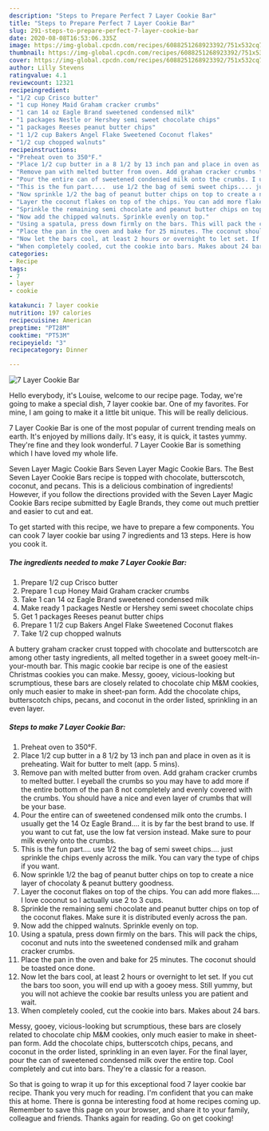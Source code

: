 ```yaml
---
description: "Steps to Prepare Perfect 7 Layer Cookie Bar"
title: "Steps to Prepare Perfect 7 Layer Cookie Bar"
slug: 291-steps-to-prepare-perfect-7-layer-cookie-bar
date: 2020-08-08T16:53:06.335Z
image: https://img-global.cpcdn.com/recipes/6088251268923392/751x532cq70/7-layer-cookie-bar-recipe-main-photo.jpg
thumbnail: https://img-global.cpcdn.com/recipes/6088251268923392/751x532cq70/7-layer-cookie-bar-recipe-main-photo.jpg
cover: https://img-global.cpcdn.com/recipes/6088251268923392/751x532cq70/7-layer-cookie-bar-recipe-main-photo.jpg
author: Lilly Stevens
ratingvalue: 4.1
reviewcount: 12321
recipeingredient:
- "1/2 cup Crisco butter"
- "1 cup Honey Maid Graham cracker crumbs"
- "1 can 14 oz Eagle Brand sweetened condensed milk"
- "1 packages Nestle or Hershey semi sweet chocolate chips"
- "1 packages Reeses peanut butter chips"
- "1 1/2 cup Bakers Angel Flake Sweetened Coconut flakes"
- "1/2 cup chopped walnuts"
recipeinstructions:
- "Preheat oven to 350°F."
- "Place 1/2 cup butter in a 8 1/2 by 13 inch pan and place in oven as it is preheating. Wait for butter to melt (app. 5 mins)."
- "Remove pan with melted butter from oven. Add graham cracker crumbs to melted butter. I eyeball the crumbs so you may have to add more if the entire bottom of the pan 8 not completely and evenly covered with the crumbs. You should have a nice and even layer of crumbs that will be your base."
- "Pour the entire can of sweetened condensed milk onto the crumbs. I usually get the 14 Oz Eagle Brand.... it is by far the best brand to use. If you want to cut fat, use the low fat version instead. Make sure to pour milk evenly onto the crumbs."
- "This is the fun part....  use 1/2 the bag of semi sweet chips.... just sprinkle the chips evenly across the milk. You can vary the type of chips if you want."
- "Now sprinkle 1/2 the bag of peanut butter chips on top to create a nice layer of chocolaty &amp; peanut buttery goodness."
- "Layer the coconut flakes on top of the chips. You can add more flakes.... I love coconut so I actually use 2 to 3 cups."
- "Sprinkle the remaining semi chocolate and peanut butter chips on top of the coconut flakes. Make sure it is distributed evenly across the pan."
- "Now add the chipped walnuts. Sprinkle evenly on top."
- "Using a spatula, press down firmly on the bars. This will pack the chips, coconut and nuts into the sweetened condensed milk and graham cracker crumbs."
- "Place the pan in the oven and bake for 25 minutes. The coconut should be toasted once done."
- "Now let the bars cool, at least 2 hours or overnight to let set. If you cut the bars too soon, you will end up with a gooey mess. Still yummy, but you will not achieve the cookie bar results unless you are patient and wait."
- "When completely cooled, cut the cookie into bars. Makes about 24 bars."
categories:
- Recipe
tags:
- 7
- layer
- cookie

katakunci: 7 layer cookie 
nutrition: 197 calories
recipecuisine: American
preptime: "PT28M"
cooktime: "PT53M"
recipeyield: "3"
recipecategory: Dinner

---
```



![7 Layer Cookie Bar](https://img-global.cpcdn.com/recipes/6088251268923392/751x532cq70/7-layer-cookie-bar-recipe-main-photo.jpg)

Hello everybody, it's Louise, welcome to our recipe page. Today, we're going to make a special dish, 7 layer cookie bar. One of my favorites. For mine, I am going to make it a little bit unique. This will be really delicious.

7 Layer Cookie Bar is one of the most popular of current trending meals on earth. It's enjoyed by millions daily. It's easy, it is quick, it tastes yummy. They're fine and they look wonderful. 7 Layer Cookie Bar is something which I have loved my whole life.

Seven Layer Magic Cookie Bars Seven Layer Magic Cookie Bars. The Best Seven Layer Cookie Bars recipe is topped with chocolate, butterscotch, coconut, and pecans. This is a delicious combination of ingredients! However, if you follow the directions provided with the Seven Layer Magic Cookie Bars recipe submitted by Eagle Brands, they come out much prettier and easier to cut and eat.


To get started with this recipe, we have to prepare a few components. You can cook 7 layer cookie bar using 7 ingredients and 13 steps. Here is how you cook it.

<!--inarticleads1-->

##### The ingredients needed to make 7 Layer Cookie Bar:

1. Prepare 1/2 cup Crisco butter
1. Prepare 1 cup Honey Maid Graham cracker crumbs
1. Take 1 can 14 oz Eagle Brand sweetened condensed milk
1. Make ready 1 packages Nestle or Hershey semi sweet chocolate chips
1. Get 1 packages Reeses peanut butter chips
1. Prepare 1 1/2 cup Bakers Angel Flake Sweetened Coconut flakes
1. Take 1/2 cup chopped walnuts


A buttery graham cracker crust topped with chocolate and butterscotch are among other tasty ingredients, all melted together in a sweet gooey melt-in-your-mouth bar. This magic cookie bar recipe is one of the easiest Christmas cookies you can make. Messy, gooey, vicious-looking but scrumptious, these bars are closely related to chocolate chip M&amp;M cookies, only much easier to make in sheet-pan form. Add the chocolate chips, butterscotch chips, pecans, and coconut in the order listed, sprinkling in an even layer. 

<!--inarticleads2-->

##### Steps to make 7 Layer Cookie Bar:

1. Preheat oven to 350°F.
1. Place 1/2 cup butter in a 8 1/2 by 13 inch pan and place in oven as it is preheating. Wait for butter to melt (app. 5 mins).
1. Remove pan with melted butter from oven. Add graham cracker crumbs to melted butter. I eyeball the crumbs so you may have to add more if the entire bottom of the pan 8 not completely and evenly covered with the crumbs. You should have a nice and even layer of crumbs that will be your base.
1. Pour the entire can of sweetened condensed milk onto the crumbs. I usually get the 14 Oz Eagle Brand.... it is by far the best brand to use. If you want to cut fat, use the low fat version instead. Make sure to pour milk evenly onto the crumbs.
1. This is the fun part....  use 1/2 the bag of semi sweet chips.... just sprinkle the chips evenly across the milk. You can vary the type of chips if you want.
1. Now sprinkle 1/2 the bag of peanut butter chips on top to create a nice layer of chocolaty &amp; peanut buttery goodness.
1. Layer the coconut flakes on top of the chips. You can add more flakes.... I love coconut so I actually use 2 to 3 cups.
1. Sprinkle the remaining semi chocolate and peanut butter chips on top of the coconut flakes. Make sure it is distributed evenly across the pan.
1. Now add the chipped walnuts. Sprinkle evenly on top.
1. Using a spatula, press down firmly on the bars. This will pack the chips, coconut and nuts into the sweetened condensed milk and graham cracker crumbs.
1. Place the pan in the oven and bake for 25 minutes. The coconut should be toasted once done.
1. Now let the bars cool, at least 2 hours or overnight to let set. If you cut the bars too soon, you will end up with a gooey mess. Still yummy, but you will not achieve the cookie bar results unless you are patient and wait.
1. When completely cooled, cut the cookie into bars. Makes about 24 bars.


Messy, gooey, vicious-looking but scrumptious, these bars are closely related to chocolate chip M&amp;M cookies, only much easier to make in sheet-pan form. Add the chocolate chips, butterscotch chips, pecans, and coconut in the order listed, sprinkling in an even layer. For the final layer, pour the can of sweetened condensed milk over the entire top. Cool completely and cut into bars. They&#39;re a classic for a reason. 

So that is going to wrap it up for this exceptional food 7 layer cookie bar recipe. Thank you very much for reading. I'm confident that you can make this at home. There is gonna be interesting food at home recipes coming up. Remember to save this page on your browser, and share it to your family, colleague and friends. Thanks again for reading. Go on get cooking!
